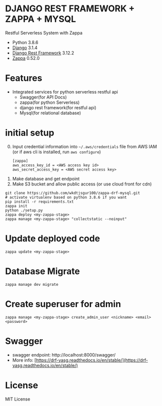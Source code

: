 # DJANGO REST FRAMEWORK + ZAPPA + MYSQL

Restful Serverless System with Zappa

- Python 3.8.6
- [Django](https://docs.djangoproject.com/) 3.1.4
- [Django Rest Framework](https://www.django-rest-framework.org/) 3.12.2
- [Zappa](https://github.com/Miserlou/Zappa) 0.52.0

# Features

- Integrated services for python serverless restful api 
  - Swagger(for API Docs)
  - zappa(for python Serverless)
  - django rest framework(for restful api)
  - Mysql(for relational database)

# initial setup

0. Input credential information into `~/.aws/credentials` file from AWS IAM
   (or if aws cli is installed, run `aws configure`)
    ```text
    [zappa]
    aws_access_key_id = <AWS access key id>
    aws_secret_access_key = <AWS secret access key>
    ```
1. Make database and get endpoint
2. Make S3 bucket and allow public access (or use cloud front for cdn)

```shell script
git clone https://github.com/wkdtjsgur100/zappa-drf-mysql.git
# activate virtualenv based on python 3.8.6 if you want
pip install -r requirements.txt
zappa init
python ./setup.py
zappa deploy <my-zappa-stage>
zappa manage <my-zappa-stage> "collectstatic --noinput"
```

# Update deployed code

```shell script
zappa update <my-zappa-stage>
```

# Database Migrate

```shell script
zappa manage dev migrate
```

# Create superuser for admin

```shell script
zappa manage <my-zappa-stage> create_admin_user <nickname> <email> <password>
```

# Swagger

- swagger endpoint: http://localhost:8000/swagger/
- More info: [https://drf-yasg.readthedocs.io/en/stable/](https://drf-yasg.readthedocs.io/en/stable/)

# License

MIT License